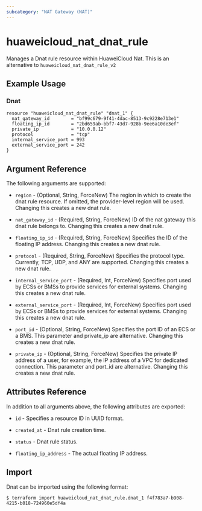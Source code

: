 ```yaml
---
subcategory: "NAT Gateway (NAT)"
---
```


# huaweicloud\_nat\_dnat\_rule

Manages a Dnat rule resource within HuaweiCloud Nat.
This is an alternative to `huaweicloud_nat_dnat_rule_v2`

## Example Usage

### Dnat

```hcl
resource "huaweicloud_nat_dnat_rule" "dnat_1" {
  nat_gateway_id        = "bf99c679-9f41-4dac-8513-9c9228e713e1"
  floating_ip_id        = "2bd659ab-bbf7-43d7-928b-9ee6a10de3ef"
  private_ip            = "10.0.0.12"
  protocol              = "tcp"
  internal_service_port = 993
  external_service_port = 242
}
```

## Argument Reference

The following arguments are supported:

* `region` - (Optional, String, ForceNew) The region in which to create the dnat rule resource.
  If omitted, the provider-level region will be used. Changing this creates a new dnat rule.

* `nat_gateway_id` - (Required, String, ForceNew) ID of the nat gateway this dnat rule belongs to.
   Changing this creates a new dnat rule.

* `floating_ip_id` - (Required, String, ForceNew) Specifies the ID of the floating IP address.
  Changing this creates a new dnat rule.

* `protocol` - (Required, String, ForceNew) Specifies the protocol type. Currently,
  TCP, UDP, and ANY are supported.
  Changing this creates a new dnat rule.

* `internal_service_port` - (Required, Int, ForceNew) Specifies port used by ECSs or BMSs
  to provide services for external systems. Changing this creates a new dnat rule.

* `external_service_port` - (Required, Int, ForceNew) Specifies port used by ECSs or
  BMSs to provide services for external systems.
  Changing this creates a new dnat rule.

* `port_id` - (Optional, String, ForceNew) Specifies the port ID of an ECS or a BMS.
  This parameter and private_ip are alternative. Changing this creates a
  new dnat rule.

* `private_ip` - (Optional, String, ForceNew) Specifies the private IP address of a
  user, for example, the IP address of a VPC for dedicated connection.
  This parameter and port_id are alternative.
  Changing this creates a new dnat rule.

## Attributes Reference

In addition to all arguments above, the following attributes are exported:

* `id` - Specifies a resource ID in UUID format.

* `created_at` - Dnat rule creation time.

* `status` - Dnat rule status.

* `floating_ip_address` - The actual floating IP address.

## Import

Dnat can be imported using the following format:

```
$ terraform import huaweicloud_nat_dnat_rule.dnat_1 f4f783a7-b908-4215-b018-724960e5df4a
```
